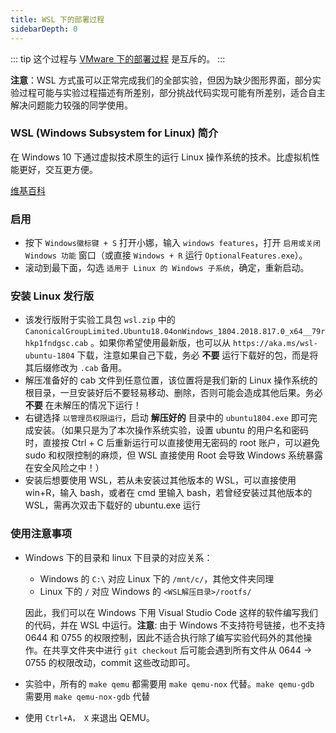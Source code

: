 ```yaml
---
title: WSL 下的部署过程
sidebarDepth: 0
---
```


::: tip
这个过程与 [VMware 下的部署过程](/vmware.md) 是互斥的。
:::

**注意**：WSL 方式虽可以正常完成我们的全部实验，但因为缺少图形界面，部分实验过程可能与实验过程描述有所差别，部分挑战代码实现可能有所差别，适合自主解决问题能力较强的同学使用。

### WSL (Windows Subsystem for Linux) 简介

在 Windows 10 下通过虚拟技术原生的运行 Linux 操作系统的技术。比虚拟机性能更好，交互更方便。

[维基百科](https://en.wikipedia.org/wiki/Windows_Subsystem_for_Linux)

### 启用

+ 按下 `Windows徽标键 + S` 打开小娜，输入 `windows features`，打开 `启用或关闭 Windows 功能` 窗口（或直接 `Windows + R` 运行 `OptionalFeatures.exe`）。
+ 滚动到最下面，勾选 `适用于 Linux 的 Windows 子系统`，确定，重新启动。

### 安装 Linux 发行版

+ 该发行版附于实验工具包 `wsl.zip` 中的 `CanonicalGroupLimited.Ubuntu18.04onWindows_1804.2018.817.0_x64__79rhkp1fndgsc.cab` 。如果你希望使用最新版，也可以从 `https://aka.ms/wsl-ubuntu-1804` 下载，注意如果自己下载，务必 **不要** 运行下载好的包，而是将其后缀修改为 `.cab` 备用。
+ 解压准备好的 cab 文件到任意位置，该位置将是我们新的 Linux 操作系统的根目录，一旦安装好后不要轻易移动、删除，否则可能会造成其他后果。务必 **不要** 在未解压的情况下运行！
+ 右键选择 `以管理员权限运行`，启动 **解压好的** 目录中的 `ubuntu1804.exe` 即可完成安装。（如果只是为了本次操作系统实验，设置 ubuntu 的用户名和密码时，直接按 Ctrl + C 后重新运行可以直接使用无密码的 root 账户，可以避免 sudo 和权限控制的麻烦，但 WSL 直接使用 Root 会导致 Windows 系统暴露在安全风险之中！）
+ 安装后想要使用 WSL，若从未安装过其他版本的 WSL，可以直接使用 win+R，输入 bash，或者在 cmd 里输入 bash，若曾经安装过其他版本的 WSL，需再次双击下载好的 ubuntu.exe 运行

### 使用注意事项

+ Windows 下的目录和 linux 下目录的对应关系：

  + Windows 的 `C:\` 对应 Linux 下的 `/mnt/c/`，其他文件夹同理
  + Linux 下的 `/` 对应 Windows 的 `<WSL解压目录>/rootfs/`

  因此，我们可以在 Windows 下用 Visual Studio Code 这样的软件编写我们的代码，并在 WSL 中运行。**注意**: 由于 Windows 不支持符号链接，也不支持 0644 和 0755 的权限控制，因此不适合执行除了编写实验代码外的其他操作。在共享文件夹中进行 `git checkout` 后可能会遇到所有文件从 0644 -> 0755 的权限改动，commit 这些改动即可。

+ 实验中，所有的 `make qemu` 都需要用 `make qemu-nox` 代替。`make qemu-gdb` 需要用 `make qemu-nox-gdb` 代替
+ 使用 `Ctrl+A， X` 来退出 QEMU。
